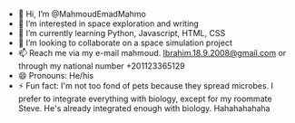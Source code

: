 - 👋 Hi, I’m @MahmoudEmadMahmo
- 👀 I’m interested in space exploration and writing 
- 🌱 I’m currently learning Python, Javascript, HTML, CSS 
- 💞️ I’m looking to collaborate on a space simulation project 
- 📫 Reach me via my e-mail mahmoud. Ibrahim.18.9.2008@gmail.com or through my national number +201123365129
- 😄 Pronouns: He/his 
- ⚡ Fun fact:   I'm not too fond of  pets because they spread microbes. I prefer to integrate everything with biology, except for my roommate Steve. He's already integrated enough with biology. Hahahahahaha  

<!---
MahmoudEmadMahmo/MahmoudEmadMahmo is a ✨ special ✨ repository because its `README.md` (this file) appears on your GitHub profile.
You can click the Preview link to take a look at your changes.
--->
